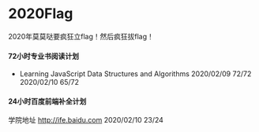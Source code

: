 # 2020Flag
2020年莫莫哒要疯狂立flag！然后疯狂拔flag！

#### 72小时专业书阅读计划
- Learning JavaScript Data Structures and Algorithms 
2020/02/09 72/72
2020/02/10 65/72 

#### 24小时百度前端补全计划
学院地址 http://ife.baidu.com
2020/02/10 23/24
